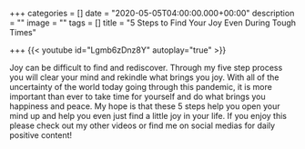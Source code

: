 +++
categories = []
date = "2020-05-05T04:00:00.000+00:00"
description = ""
image = ""
tags = []
title = "5 Steps to Find Your Joy Even During Tough Times"

+++
{{< youtube id="Lgmb6zDnz8Y" autoplay="true" >}}

Joy can be difficult to find and rediscover. Through my five step process you will clear your mind and rekindle what brings you joy. With all of the uncertainty of the world today going through this pandemic, it is more important than ever to take time for yourself and do what brings you happiness and peace. My hope is that these 5 steps help you open your mind up and help you even just find a little joy in your life. If you enjoy this please check out my other videos or find me on social medias for daily positive content!